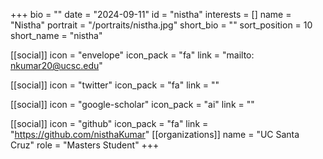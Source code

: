 +++
bio = "" 
date = "2024-09-11" 
id = "nistha" 
interests = [] 
name = "Nistha" 
portrait = "/portraits/nistha.jpg" 
short_bio = "" 
sort_position = 10
 short_name = "nistha" 

[[social]] 
    icon = "envelope" 
    icon_pack = "fa" 
    link = "mailto: nkumar20@ucsc.edu"

 [[social]] 
    icon = "twitter" 
    icon_pack = "fa" 
    link = "" 

[[social]] 
    icon = "google-scholar" 
    icon_pack = "ai" 
    link = "" 

[[social]] 
    icon = "github" 
    icon_pack = "fa" 
    link = "https://github.com/nisthaKumar" 
[[organizations]] 
     name = "UC Santa Cruz" 
      role = "Masters Student" 
+++